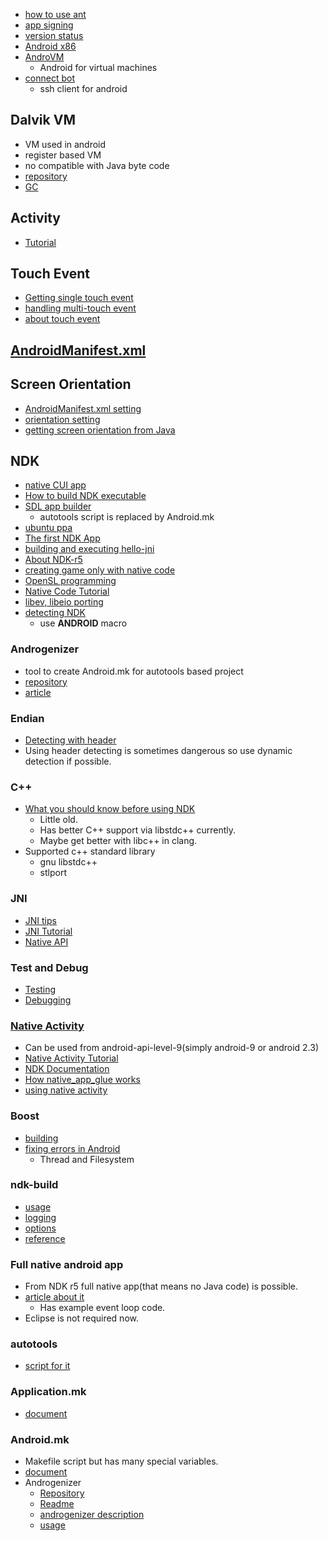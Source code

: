 * [how to use ant](http://developer.android.com/tools/building/building-cmdline.html)
* [app signing](http://developer.android.com/tools/publishing/app-signing.html)
* [version status](http://developer.android.com/about/dashboards/index.html)
* [Android x86](http://www.android-x86.org/)
* [AndroVM](http://androvm.org/blog/)
  * Android for virtual machines
* [connect bot](https://code.google.com/p/connectbot/)
  * ssh client for android

## Dalvik VM
* VM used in android
* register based VM
* no compatible with Java byte code
* [repository](https://github.com/android/platform_dalvik)
* [GC](http://www.adamrocker.com/blog/248/overview-of-the-dalviks-object-management.html)

## Activity
* [Tutorial](http://www.javadrive.jp/android/activity/)

## Touch Event
* [Getting single touch event](http://wiki.livedoor.jp/moonlight_aska/d/%A5%BF%A5%C3%A5%C1%A5%A4%A5%D9%A5%F3%A5%C8%A4%F2%BC%E8%C6%C0%A4%B9%A4%EB)
* [handling multi-touch event](http://wiki.livedoor.jp/moonlight_aska/d/%A5%DE%A5%EB%A5%C1%A5%BF%A5%C3%A5%C1%A5%A4%A5%D9%A5%F3%A5%C8%A4%F2%BC%E8%C6%C0%A4%B9%A4%EB)
* [about touch event](http://techbooster.jpn.org/andriod/application/715/)

## [AndroidManifest.xml](http://developer.android.com/guide/topics/manifest/manifest-intro.html)

## Screen Orientation
* [AndroidManifest.xml setting](http://masao6739.blog89.fc2.com/blog-entry-2.html)
* [orientation setting](http://wiki.livedoor.jp/moonlight_aska/d/%B2%E8%CC%CC%A4%CE%B8%FE%A4%AD%A4%F2%BC%E8%C6%C0%A4%B9%A4%EB)
* [getting screen orientation from Java](http://www.techmaru.net/wordpress/20100831/zikkiorientation/)

## NDK
* [native CUI app](http://dsas.blog.klab.org/archives/51809744.html)
* [How to build NDK executable](http://d.hatena.ne.jp/itog/20101117/1289953550)
* [SDL app builder](https://github.com/pelya/commandergenius)
  * autotools script is replaced by Android.mk
* [ubuntu ppa](http://www.upubuntu.com/2012/05/how-to-install-android-sdk-release-18.html)
* [The first NDK App](http://www.xn--rhq6sw9f0w7aevaf9ak89m.jp/android/androidLecture/firstNDKApplication/firstNDKApplication.html)
* [building and executing hello-jni](http://d.hatena.ne.jp/bs-android/20090707/1246952991)
* [About NDK-r5](http://blog.cnu.jp/2010/12/07/android-ndk-r5/)
* [creating game only with native code](http://d.hatena.ne.jp/miujun/20110111)
* [OpenSL programming](http://d.hatena.ne.jp/miujun/20120307)
* [Native Code Tutorial](http://www.altdevblogaday.com/2011/12/09/running-native-code-on-android-part-1/)
* [libev, libeio porting](http://laurentdesegur.wordpress.com/2011/10/07/building-libev-and-libeio-with-android-ndk/)
* [detecting NDK](http://annoyingtechnicaldetails.wordpress.com/2012/02/01/which-macros-does-the-android-ndk-gcc-define/)
  * use __ANDROID__ macro

### Androgenizer
* tool to create Android.mk for autotools based project
* [repository](http://cgit.collabora.com/git/user/derek/androgenizer.git)
* [article](http://blogs.igalia.com/eocanha/2012/01/30/from-source-code-to-ndk-build-using-autotools-and-androgenizer/)

### Endian
* [Detecting with header](http://stackoverflow.com/questions/6212951/endianness-of-android-ndk)
* Using header detecting is sometimes dangerous so use dynamic detection if possible.

### C++
* [What you should know before using NDK](http://usagi.hatenablog.jp/entry/2012/06/20/225404)
  * Little old.
  * Has better C++ support via libstdc++ currently.
  * Maybe get better with libc++ in clang.
* Supported c++ standard library
  * gnu libstdc++
  * stlport

### JNI
* [JNI tips](http://developer.android.com/training/articles/perf-jni.html)
* [JNI Tutorial](http://d.hatena.ne.jp/bs-android/20090324/1237864333)
* [Native API](http://mobilepearls.com/labs/native-android-api/)

### Test and Debug
* [Testing](http://vilimpoc.org/blog/2010/09/26/straightforward-android-native-executables/)
* [Debugging](http://android-developers.blogspot.jp/2011/07/debugging-android-jni-with-checkjni.html)

### [Native Activity](http://developer.android.com/reference/android/app/NativeActivity.html)
* Can be used from android-api-level-9(simply android-9 or android 2.3)
* [Native Activity Tutorial](http://www.altdevblogaday.com/2012/02/28/running-native-code-on-android-part-2/)
* [NDK Documentation](http://www.kandroid.org/ndk/docs/NATIVE-ACTIVITY.HTML)
* [How native_app_glue works](http://techbooster.jpn.org/andriod/application/2239/)
* [using native activity](http://wlog.flatlib.jp/item/1493)

### Boost
* [building](http://yutopp.hateblo.jp/entry/2011/12/26/233059)
* [fixing errors in Android](http://stackoverflow.com/questions/11444169/error-while-compiling-boost-in-android)
  * Thread and Filesystem

### ndk-build
* [usage](http://salt.air-nifty.com/salt/2010/05/android-ndk-r4.html)
* [logging](http://otake.knowd2.com/drupal-rotake/?q=node/103)
* [options](http://mandroid.blog106.fc2.com/blog-entry-27.html)
* [reference](http://blog.makotokw.com/memo/android/android-ndk/)

### Full native android app
* From NDK r5 full native app(that means no Java code) is possible.
* [article about it](http://android-developers.blogspot.jp/2011/01/gingerbread-ndk-awesomeness.html)
  * Has example event loop code.
* Eclipse is not required now.

### autotools
* [script for it](http://forum.xda-developers.com/showthread.php?t=1667102)

### Application.mk
* [document](http://www.kandroid.org/ndk/docs/APPLICATION-MK.html)

### Android.mk
* Makefile script but has many special variables.
* [document](http://www.kandroid.org/ndk/docs/ANDROID-MK.html)
* Androgenizer
  * [Repository](http://cgit.collabora.com/git/android/androgenizer.git/)
  * [Readme](http://cgit.collabora.com/git/android/androgenizer.git/tree/README.txt)
  * [androgenizer description](http://derekforeman.blogspot.jp/2012/04/androgenizer-porting-libtoolized.html)
  * [usage](http://blogs.igalia.com/eocanha/2012/01/30/from-source-code-to-ndk-build-using-autotools-and-androgenizer/)